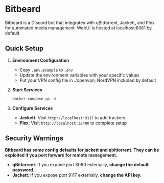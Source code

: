 # Bitbeard

Bitbeard is a Discord bot that integrates with qBittorrent, Jackett, and Plex for automated media management. WebUI is hosted at localhost:8081 by default.

## Quick Setup

1. **Environment Configuration**
   - Copy `.env.example` to `.env`
   - Update the environment variables with your specific values
   - Put your VPN config file in ./openvpn; NordVPN included by default

2. **Start Services**
   ```bash
   docker-compose up -d
   ```

3. **Configure Services**
   - **Jackett**: Visit `http://localhost:9117` to add trackers
   - **Plex**: Visit `http://localhost:32400` to complete setup


## Security Warnings

**Bitbeard has some config defaults for jackett and qbittorrent. They can be exploited if you port forward for remote management.**

- **qBittorrent**: If you expose port 8080 externally, **change the default password**.
- **Jackett**: If you expose port 9117 externally, **change the API key**.
